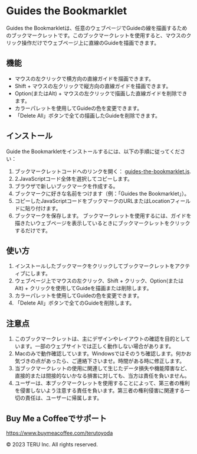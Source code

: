 # Guides the Bookmarklet

Guides the Bookmarkletは、任意のウェブページでGuideの線を描画するためのブックマークレットです。このブックマークレットを使用すると、マウスのクリック操作だけでウェブページ上に直線のGuideを描画できます。

## 機能

- マウスの左クリックで横方向の直線ガイドを描画できます。
- Shift + マウスの左クリックで縦方向の直線ガイドを描画できます。
- Option(またはAlt) + マウスの左クリックで描画した直線ガイドを削除できます。
- カラーパレットを使用してGuideの色を変更できます。
- 「Delete All」ボタンで全ての描画したGuideを削除できます。

## インストール

Guide the Bookmarkletをインストールするには、以下の手順に従ってください：

1. ブックマークレットコードへのリンクを開く： [guides-the-bookmarklet.js](https://raw.githubusercontent.com/terutoyoda/guides-the-bookmarklet/master/guides-the-bookmarklet.js).
2. 2.JavaScriptコード全体を選択してコピーします。
3. ブラウザで新しいブックマークを作成する。
4. ブックマークに好きな名前をつけます（例：「Guides the Bookmarklet」）。
5. コピーしたJavaScriptコードをブックマークのURLまたはLocationフィールドに貼り付けます。
6. ブックマークを保存します。
ブックマークレットを使用するには、ガイドを描きたいウェブページを表示しているときにブックマークレットをクリックするだけです。

## 使い方

1. インストールしたブックマークをクリックしてブックマークレットをアクティブにします。
2. ウェブページ上でマウスの左クリック、Shift + クリック、Option(またはAlt) + クリックを使用してGuideを描画または削除します。
3. カラーパレットを使用してGuideの色を変更できます。
4. 「Delete All」ボタンで全てのGuideを削除します。

## 注意点

1. このブックマークレットは、主にデザインやレイアウトの確認を目的としています。一部のウェブサイトでは正しく動作しない場合があります。
2. Macのみで動作確認しています。Windowsではそのうち確認します。何かお気づきの点があったら、ご連絡下さいませ。時間がある時に修正します。
3. 当ブックマークレットの使用に関連して生じたデータ損失や機能障害など、直接的または間接的ないかなる損害に対しても、当方は責任を負いません。
4. ユーザーは、本ブックマークレットを使用することによって、第三者の権利を侵害しないよう注意する責任を負います。第三者の権利侵害に関連する一切の責任は、ユーザーに帰属します。

##  Buy Me a Coffeeでサポート
https://www.buymeacoffee.com/terutoyoda

© 2023 TERU Inc. All rights reserved.
